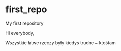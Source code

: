 # first_repo
My first repository

Hi everybody,

Wszystkie łatwe rzeczy były kiedyś trudne ~ ktośtam

